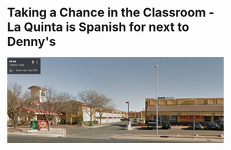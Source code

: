 # Taking a Chance in the Classroom - La Quinta is Spanish for next to Denny's

![](lubbock_pair.png)
